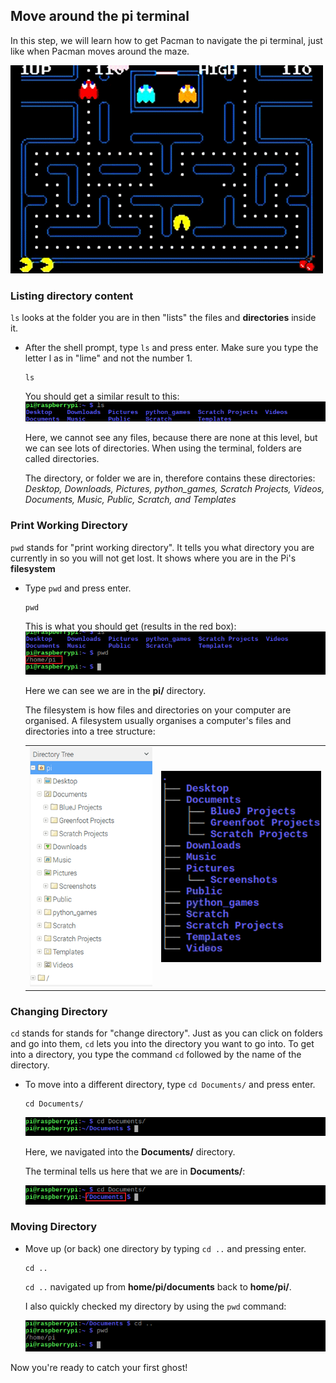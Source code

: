 ## Move around the pi terminal

In this step, we will learn how to get Pacman to navigate the pi terminal, just like when Pacman moves around the maze.

![Pacman Gif](images/pacmangiphy.gif)

### Listing directory content

`ls` looks at the folder you are in then "lists" the files and **directories** inside it.

+ After the shell prompt, type `ls` and press enter. Make sure you type the letter l as in "lime" and not the number 1.
  ```
  ls
  ```
  You should get a similar result to this:
  ![LS Command](images/lscommand.png)

  Here, we cannot see any files, because there are none at this level, but we can see lots of directories. When using the terminal, folders are called directories.

  The directory, or folder we are in, therefore contains these directories:
  *Desktop, Downloads, Pictures, python_games, Scratch Projects, Videos, Documents, Music, Public, Scratch, and Templates*


### Print Working Directory

`pwd` stands for "print working directory". It tells you what directory you are currently in so you will not get lost. It shows where you are in the Pi's **filesystem**

+ Type `pwd` and press enter.
  ```
  pwd
  ```
  This is what you should get (results in the red box):
  ![PWD Command](images/pwdcommand.png)

  Here we can see we are in the **pi/** directory.

  The filesystem is how files and directories on your computer are organised. A filesystem usually organises a computer's files and directories into a tree structure:

  |                                              |                                              |
  | :------------------------------------------: | :------------------------------------------: |
  | ![File Manager](images/filemanager.png)      | ![File Tree](images/filetree.png)            |



### Changing Directory

`cd` stands for stands for "change directory". Just as you can click on folders and go into them, `cd` lets you into the directory you want to go into. To get into a directory, you type the command `cd` followed by the name of the directory.

+ To move into a different directory, type `cd Documents/` and press enter.
  ```
  cd Documents/
  ```
  ![CD Documents](images/cddocuments.png)

  Here, we navigated into the **Documents/** directory.

  The terminal tells us here that we are in **Documents/**:

  ![CD Documents path](images/cddocumentspath.png)


### Moving Directory

+ Move up (or back) one directory by typing `cd ..` and pressing enter.
  ```
  cd ..
  ```
  `cd ..` navigated up from **home/pi/documents** back to **home/pi/**.

  I also quickly checked my directory by using the `pwd` command:

  ![CD DotDot Command](images/cddotdotcommand.png)

Now you're ready to catch your first ghost!
